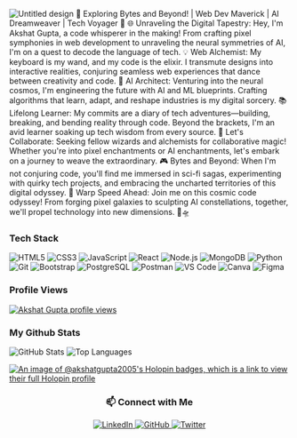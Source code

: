 ![Untitled design](https://github.com/user-attachments/assets/b691b39a-a7ea-40f5-8d36-5a18a02775f4)
🚀 Exploring Bytes and Beyond! | Web Dev Maverick | AI Dreamweaver | Tech Voyager 🌌
🌐 Unraveling the Digital Tapestry:
Hey, I'm Akshat Gupta, a code whisperer in the making! From crafting pixel symphonies in web development to unraveling the neural symmetries of AI, I'm on a quest to decode the language of tech.
💡 Web Alchemist:
My keyboard is my wand, and my code is the elixir. I transmute designs into interactive realities, conjuring seamless web experiences that dance between creativity and code.
🤖 AI Architect:
Venturing into the neural cosmos, I'm engineering the future with AI and ML blueprints. Crafting algorithms that learn, adapt, and reshape industries is my digital sorcery.
📚 Lifelong Learner:
My commits are a diary of tech adventures—building, breaking, and bending reality through code. Beyond the brackets, I'm an avid learner soaking up tech wisdom from every source.
🔗 Let's Collaborate:
Seeking fellow wizards and alchemists for collaborative magic! Whether you're into pixel enchantments or AI enchantments, let's embark on a journey to weave the extraordinary.
🎮 Bytes and Beyond:
When I'm not conjuring code, you'll find me immersed in sci-fi sagas, experimenting with quirky tech projects, and embracing the uncharted territories of this digital odyssey.
🚀 Warp Speed Ahead:
Join me on this cosmic code odyssey! From forging pixel galaxies to sculpting AI constellations, together, we'll propel technology into new dimensions. 🚀🛸
### Tech Stack
![HTML5](https://img.shields.io/badge/-HTML5-E34F26?logo=html5&logoColor=white)
![CSS3](https://img.shields.io/badge/-CSS3-1572B6?logo=css3&logoColor=white)
![JavaScript](https://img.shields.io/badge/-JavaScript-F7DF1E?logo=javascript&logoColor=black)
![React](https://img.shields.io/badge/-React-61DAFB?logo=react&logoColor=black)
![Node.js](https://img.shields.io/badge/-Node.js-339933?logo=node.js&logoColor=white)
![MongoDB](https://img.shields.io/badge/-MongoDB-47A248?logo=mongodb&logoColor=white)
![Python](https://img.shields.io/badge/-Python-3776AB?logo=python&logoColor=white)
![Git](https://img.shields.io/badge/-Git-F05032?logo=git&logoColor=white)
![Bootstrap](https://img.shields.io/badge/-Bootstrap-7952B3?logo=bootstrap&logoColor=white)
![PostgreSQL](https://img.shields.io/badge/-PostgreSQL-336791?logo=postgresql&logoColor=white)
![Postman](https://img.shields.io/badge/-Postman-FF6C37?logo=postman&logoColor=white)
![VS Code](https://img.shields.io/badge/-VS%20Code-007ACC?logo=visual-studio-code&logoColor=white)
![Canva](https://img.shields.io/badge/-Canva-00C4CC?logo=canva&logoColor=white)
![Figma](https://img.shields.io/badge/-Figma-F24E1E?logo=figma&logoColor=white)
### Profile Views 
[![Akshat Gupta profile views](https://u8views.com/api/v1/github/profiles/131792745/views/day-week-month-total-count.svg)](https://u8views.com/github/AkshatGupta2005)
### My Github Stats
![GitHub Stats](https://github-readme-stats.vercel.app/api?username=AkshatGupta2005&show_icons=true&theme=radical)
![Top Languages](https://github-readme-stats.vercel.app/api/top-langs/?username=AkshatGupta2005&layout=compact&theme=radical)

[![An image of @akshatgupta2005's Holopin badges, which is a link to view their full Holopin profile](https://holopin.me/akshatgupta2005)](https://holopin.io/@akshatgupta2005)
<h3 align="center">📫 Connect with Me</h3>

<p align="center">
  <a href="https://www.linkedin.com/in/akshatguptaip">
    <img src="https://img.shields.io/badge/LinkedIn-0077B5?logo=linkedin&logoColor=white" alt="LinkedIn"/>
  </a>
  <a href="https://github.com/AkshatGupta2005">
    <img src="https://img.shields.io/badge/GitHub-181717?logo=github&logoColor=white" alt="GitHub"/>
  </a>
  <a href="https://x.com/_Gupta_Akshat">
    <img src="https://img.shields.io/badge/X-1DA1F2?logo=x&logoColor=white" alt="Twitter"/>
  </a>
</p>
